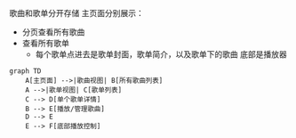 歌曲和歌单分开存储
主页面分别展示：

- 分页查看所有歌曲
- 查看所有歌单
  - 每个歌单点进去是歌单封面，歌单简介，以及歌单下的歌曲
    底部是播放器

```mermaid
graph TD
    A[主页面] -->|歌曲视图| B[所有歌曲列表]
    A -->|歌单视图| C[歌单列表]
    C --> D[单个歌单详情]
    B --> E[播放/管理歌曲]
    D --> E
    E --> F[底部播放控制]
```
